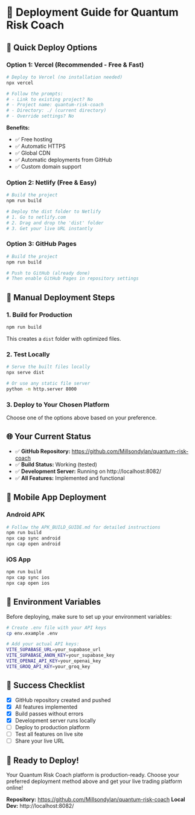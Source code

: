 # 🚀 Deployment Guide for Quantum Risk Coach

## 🎯 Quick Deploy Options

### Option 1: Vercel (Recommended - Free & Fast)

```bash
# Deploy to Vercel (no installation needed)
npx vercel

# Follow the prompts:
# - Link to existing project? No
# - Project name: quantum-risk-coach
# - Directory: ./ (current directory)
# - Override settings? No
```

**Benefits:**
- ✅ Free hosting
- ✅ Automatic HTTPS
- ✅ Global CDN
- ✅ Automatic deployments from GitHub
- ✅ Custom domain support

### Option 2: Netlify (Free & Easy)

```bash
# Build the project
npm run build

# Deploy the dist folder to Netlify
# 1. Go to netlify.com
# 2. Drag and drop the 'dist' folder
# 3. Get your live URL instantly
```

### Option 3: GitHub Pages

```bash
# Build the project
npm run build

# Push to GitHub (already done)
# Then enable GitHub Pages in repository settings
```

## 🔧 Manual Deployment Steps

### 1. Build for Production

```bash
npm run build
```

This creates a `dist` folder with optimized files.

### 2. Test Locally

```bash
# Serve the built files locally
npx serve dist

# Or use any static file server
python -m http.server 8000
```

### 3. Deploy to Your Chosen Platform

Choose one of the options above based on your preference.

## 🌐 Your Current Status

- ✅ **GitHub Repository:** https://github.com/Millsondylan/quantum-risk-coach
- ✅ **Build Status:** Working (tested)
- ✅ **Development Server:** Running on http://localhost:8082/
- ✅ **All Features:** Implemented and functional

## 📱 Mobile App Deployment

### Android APK
```bash
# Follow the APK_BUILD_GUIDE.md for detailed instructions
npm run build
npx cap sync android
npx cap open android
```

### iOS App
```bash
npm run build
npx cap sync ios
npx cap open ios
```

## 🔑 Environment Variables

Before deploying, make sure to set up your environment variables:

```bash
# Create .env file with your API keys
cp env.example .env

# Add your actual API keys:
VITE_SUPABASE_URL=your_supabase_url
VITE_SUPABASE_ANON_KEY=your_supabase_key
VITE_OPENAI_API_KEY=your_openai_key
VITE_GROQ_API_KEY=your_groq_key
```

## 🎉 Success Checklist

- [x] GitHub repository created and pushed
- [x] All features implemented
- [x] Build passes without errors
- [x] Development server runs locally
- [ ] Deploy to production platform
- [ ] Test all features on live site
- [ ] Share your live URL

## 🚀 Ready to Deploy!

Your Quantum Risk Coach platform is production-ready. Choose your preferred deployment method above and get your live trading platform online!

**Repository:** https://github.com/Millsondylan/quantum-risk-coach
**Local Dev:** http://localhost:8082/ 